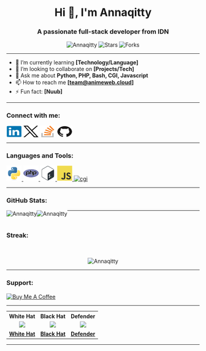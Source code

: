 <h1 align="center">Hi 👋, I'm Annaqitty</h1>
<h3 align="center">A passionate full-stack developer from IDN</h3>

<p align="center">
  <img src="https://komarev.com/ghpvc/?username=Annaqitty&label=Profile%20views&color=0e75b6&style=flat" alt="Annaqitty" />
  <img src="https://img.shields.io/github/stars/Annaqitty/GrabMAIL?color=yellow" alt="Stars"/>
  <img src="https://img.shields.io/github/forks/Annaqitty/GrabMAIL?color=orange" alt="Forks"/>
</p>

---

- 🌱 I’m currently learning **[Technology/Language]**
- 👯 I’m looking to collaborate on **[Projects/Tech]**
- 💬 Ask me about **Python, PHP, Bash, CGI, Javascript**
- 📫 How to reach me **[team@animeweb.cloud]**
- ⚡ Fun fact: **[Nuub]**

---

<h3 align="left">Connect with me:</h3>
<p align="left">
<a href="https://linkedin.com/in/Annaqitty" target="blank"><img align="center" src="https://raw.githubusercontent.com/devicons/devicon/master/icons/linkedin/linkedin-original.svg" alt="LinkedIn" height="30" width="40" /></a>
<a href="https://twitter.com/Annaqitty" target="blank"><img align="center" src="https://raw.githubusercontent.com/devicons/devicon/master/icons/twitter/twitter-original.svg" alt="Twitter" height="30" width="40" /></a>
<a href="https://stackoverflow.com/users/Annaqitty" target="blank"><img align="center" src="https://raw.githubusercontent.com/devicons/devicon/master/icons/stackoverflow/stackoverflow-original.svg" alt="Stack Overflow" height="30" width="40" /></a>
<a href="https://github.com/Annaqitty" target="blank"><img align="center" src="https://raw.githubusercontent.com/devicons/devicon/master/icons/github/github-original.svg" alt="GitHub" height="30" width="40" /></a>
</p>

---

<h3 align="left">Languages and Tools:</h3>
<p align="left"> 
  <a href="https://www.python.org/" target="_blank" rel="noreferrer"> 
    <img src="https://raw.githubusercontent.com/devicons/devicon/master/icons/python/python-original.svg" alt="python" width="40" height="40"/> 
  </a> 
  <a href="https://www.php.net/" target="_blank" rel="noreferrer"> 
    <img src="https://raw.githubusercontent.com/devicons/devicon/master/icons/php/php-original.svg" alt="php" width="40" height="40"/> 
  </a> 
  <a href="https://www.gnu.org/software/bash/" target="_blank" rel="noreferrer"> 
    <img src="https://raw.githubusercontent.com/devicons/devicon/master/icons/bash/bash-original.svg" alt="bash" width="40" height="40"/> 
  </a>
  <a href="https://developer.mozilla.org/en-US/docs/Web/JavaScript" target="_blank" rel="noreferrer"> 
    <img src="https://raw.githubusercontent.com/devicons/devicon/master/icons/javascript/javascript-original.svg" alt="javascript" width="40" height="40"/> 
  </a>
  <a href="https://en.wikipedia.org/wiki/Common_Gateway_Interface" target="_blank" rel="noreferrer"> 
    <img src="https://www.svgrepo.com/show/95665/cgi-file-format-symbol.svg" alt="cgi" width="40" height="40"/> 
  </a>
</p>

---

<h3 align="left">GitHub Stats:</h3>

<p><img align="left" src="https://github-readme-stats.vercel.app/api?username=Annaqitty&show_icons=true&theme=radical" alt="Annaqitty" /></p>

<p><img align="left" src="https://github-readme-stats.vercel.app/api/top-langs?username=Annaqitty&show_icons=true&locale=en&layout=compact&theme=radical" alt="Annaqitty" /></p>

---

<p><br><center><h3 align="left">Streak:</h3></p></center>
<p><br><center><img align="center" src="https://github-readme-streak-stats.herokuapp.com/?user=Annaqitty&theme=radical" alt="Annaqitty" /></p></center>

---

<h3 align="left">Support:</h3>
<p>
  <a href="https://paypal.me/chuakerz?country.x=ID&locale.x=id_ID" target="_blank">
    <img align="center" src="https://www.buymeacoffee.com/assets/img/custom_images/yellow_img.png" alt="Buy Me A Coffee" height="40" width="217" />
  </a>
</p>

--- 

<!-- Correct table for White Hat, Black Hat, Defender roles -->

<div style="text-align: center;">
  <table style="margin: 0 auto; text-align: center;">
    <tr>
      <th style="text-align: center;">White Hat</th>
      <th style="text-align: center;">Black Hat</th>
      <th style="text-align: center;">Defender</th>
    </tr>
    <tr>
      <td style="text-align: center;">
        <a href="https://github.com/annaqitty/white-hat">
          <img src="https://cdn1.iconfinder.com/data/icons/cybercrime-internet-security-1/32/av-2-04-512.png" width="150" />
        </a>
      </td>
      <td style="text-align: center;">
        <a href="https://github.com/annaqitty/black-hat">
          <img src="https://static.thenounproject.com/png/2724524-200.png" width="150" />
        </a>
      </td>
      <td style="text-align: center;">
        <a href="https://github.com/annaqitty/defender">
          <img src="https://www.preemptive.com/wp-content/uploads/2024/02/Advance-obfuscation.png" width="150" />
        </a>
      </td>
    </tr>
    <tr>
      <td style="text-align: center;">
        <strong><a href="https://github.com/annaqitty/white-hat">White Hat</a></strong>
      </td>
      <td style="text-align: center;">
        <strong><a href="https://github.com/annaqitty/black-hat">Black Hat</a></strong>
      </td>
      <td style="text-align: center;">
        <strong><a href="https://github.com/annaqitty/defender">Defender</a></strong>
      </td>
    </tr>
  </table>
</div>

---


